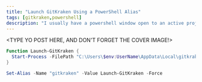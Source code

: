 ```yaml
---
title: "Launch GitKraken Using a PowerShell Alias"
tags: [gitkraken,powershell]
description: "I usually have a powershell window open to an active projects folder, and sometimes I just want to fire off GitKraken at that same folder, from the PowerShell window."
---
```


<TYPE YO POST HERE, AND DON'T FORGET THE COVER IMAGE!>

```powershell
Function Launch-GitKraken {
  Start-Process -FilePath "C:\Users\$env:UserName\AppData\Local\gitkraken\update.exe" -ArgumentList "--processStart=gitkraken.exe","--process-start-args=`"-p `"$(Get-Location)`"`""
}

Set-Alias -Name "gitkraken" -Value Launch-GitKraken -Force
```